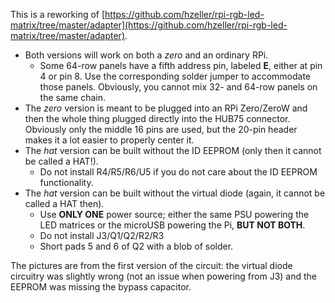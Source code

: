 This is a reworking of [https://github.com/hzeller/rpi-rgb-led-matrix/tree/master/adapter](https://github.com/hzeller/rpi-rgb-led-matrix/tree/master/adapter).

* Both versions will work on both a _zero_ and an ordinary RPi.
  - Some 64-row panels have a fifth address pin, labeled **E**, either
    at pin 4 or pin 8. Use the corresponding solder jumper to
    accommodate those panels. Obviously, you cannot mix 32- and 64-row
    panels on the same chain.
* The _zero_ version is meant to be plugged into an RPi Zero/ZeroW and
  then the whole thing plugged directly into the HUB75
  connector. Obviously only the middle 16 pins are used, but the
  20-pin header makes it a lot easier to properly center it.
* The _hat_ version can be built without the ID EEPROM (only then it cannot be called a HAT!).
  - Do not install R4/R5/R6/U5 if you do not care about the ID EEPROM functionality.
* The _hat_ version can be built without the virtual diode (again, it cannot be called a HAT then).
  - Use **ONLY ONE** power source; either the same PSU powering the LED matrices or the microUSB powering the Pi, **BUT NOT BOTH**.
  - Do not install J3/Q1/Q2/R2/R3
  - Short pads 5 and 6 of Q2 with a blob of solder.

The pictures are from the first version of the circuit: the virtual diode circuitry was slightly wrong (not an issue when powering from J3) and the EEPROM was missing the bypass capacitor. 
